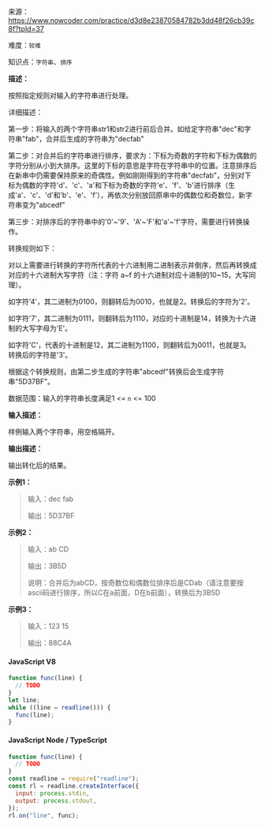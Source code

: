 来源：<https://www.nowcoder.com/practice/d3d8e23870584782b3dd48f26cb39c8f?tpId=37>

难度：`较难`

知识点：`字符串`、`排序`

**描述：**

按照指定规则对输入的字符串进行处理。

详细描述：

第一步：将输入的两个字符串str1和str2进行前后合并。如给定字符串"dec"和字符串"fab"，合并后生成的字符串为"decfab"

第二步：对合并后的字符串进行排序，要求为：下标为奇数的字符和下标为偶数的字符分别从小到大排序。这里的下标的意思是字符在字符串中的位置。注意排序后在新串中仍需要保持原来的奇偶性。例如刚刚得到的字符串"decfab"，分别对下标为偶数的字符'd'、'c'、'a'和下标为奇数的字符'e'、'f'、'b'进行排序（生成'a'、'c'、'd'和'b'、'e'、'f'），再依次分别放回原串中的偶数位和奇数位，新字符串变为"abcedf"

第三步：对排序后的字符串中的'0'~'9'、'A'~'F'和'a'~'f'字符，需要进行转换操作。

转换规则如下：

对以上需要进行转换的字符所代表的十六进制用二进制表示并倒序，然后再转换成对应的十六进制大写字符（注：字符 a~f 的十六进制对应十进制的10~15，大写同理）。

如字符'4'，其二进制为0100，则翻转后为0010，也就是2。转换后的字符为'2'。

如字符'7'，其二进制为0111，则翻转后为1110，对应的十进制是14，转换为十六进制的大写字母为'E'。

如字符'C'，代表的十进制是12，其二进制为1100，则翻转后为0011，也就是3。转换后的字符是'3'。

根据这个转换规则，由第二步生成的字符串"abcedf"转换后会生成字符串"5D37BF"。

数据范围：输入的字符串长度满足1 <= `n` <= 100

**输入描述：**

样例输入两个字符串，用空格隔开。

**输出描述：**

输出转化后的结果。

**示例1：**

> 输入：dec fab
>
> 输出：5D37BF

**示例2：**

> 输入：ab CD
>
> 输出：3B5D
>
> 说明：合并后为abCD，按奇数位和偶数位排序后是CDab（请注意要按ascii码进行排序，所以C在a前面，D在b前面），转换后为3B5D

**示例3：**

> 输入：123 15
>
> 输出：88C4A

<!-- tabs:start -->

#### **JavaScript V8**

```javascript
function func(line) {
  // TODO
}
let line;
while ((line = readline())) {
  func(line);
}
```

#### **JavaScript Node / TypeScript**

```javascript
function func(line) {
  // TODO
}
const readline = require("readline");
const rl = readline.createInterface({
  input: process.stdin,
  output: process.stdout,
});
rl.on("line", func);
```

<!-- tabs:end -->
